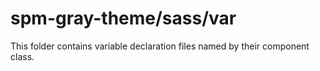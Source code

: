 # spm-gray-theme/sass/var

This folder contains variable declaration files named by their component class.
